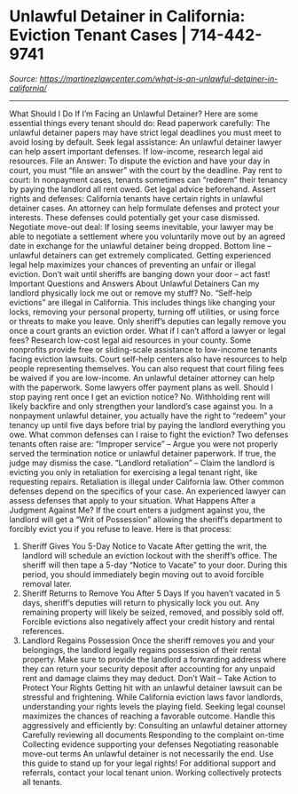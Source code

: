 # Unlawful Detainer in California: Eviction Tenant Cases | 714-442-9741

_Source: https://martinezlawcenter.com/what-is-an-unlawful-detainer-in-california/_

---

What Should I Do If I’m Facing an Unlawful Detainer?
Here are some essential things every tenant should do:
Read paperwork carefully:
The unlawful detainer papers may have strict legal deadlines you must meet to avoid losing by default.
Seek legal assistance:
An unlawful detainer lawyer can help assert important defenses. If low-income, research legal aid resources.
File an Answer:
To dispute the eviction and have your day in court, you must “file an answer” with the court by the deadline.
Pay rent to court:
In nonpayment cases, tenants sometimes can “redeem” their tenancy by paying the landlord all rent owed. Get legal advice beforehand.
Assert rights and defenses:
California tenants have certain rights in unlawful detainer cases. An attorney can help formulate defenses and protect your interests. These defenses could potentially get your case dismissed.
Negotiate move-out deal:
If losing seems inevitable, your lawyer may be able to negotiate a settlement where you voluntarily move out by an agreed date in exchange for the unlawful detainer being dropped.
Bottom line – unlawful detainers can get extremely complicated. Getting experienced legal help maximizes your chances of preventing an unfair or illegal eviction. Don’t wait until sheriffs are banging down your door – act fast!
Important Questions and Answers About Unlawful Detainers
Can my landlord physically lock me out or remove my stuff?
No. “Self-help evictions” are illegal in California. This includes things like changing your locks, removing your personal property, turning off utilities, or using force or threats to make you leave. Only sheriff’s deputies can legally remove you once a court grants an eviction order.
What if I can’t afford a lawyer or legal fees?
Research low-cost legal aid resources in your county. Some nonprofits provide free or sliding-scale assistance to low-income tenants facing eviction lawsuits. Court self-help centers also have resources to help people representing themselves.
You can also request that court filing fees be waived if you are low-income. An unlawful detainer attorney can help with the paperwork. Some lawyers offer payment plans as well.
Should I stop paying rent once I get an eviction notice?
No. Withholding rent will likely backfire and only strengthen your landlord’s case against you. In a nonpayment unlawful detainer, you actually have the right to “redeem” your tenancy up until five days before trial by paying the landlord everything you owe.
What common defenses can I raise to fight the eviction?
Two defenses tenants often raise are:
“Improper service”
– Argue you were not properly served the termination notice or unlawful detainer paperwork. If true, the judge may dismiss the case.
“Landlord retaliation”
– Claim the landlord is evicting you only in retaliation for exercising a legal tenant right, like requesting repairs. Retaliation is illegal under California law.
Other common defenses depend on the specifics of your case. An experienced lawyer can assess defenses that apply to your situation.
What Happens After a Judgment Against Me?
If the court enters a judgment against you, the landlord will get a “Writ of Possession” allowing the sheriff’s department to forcibly evict you if you refuse to leave. Here is that process:
1. Sheriff Gives You 5-Day Notice to Vacate
After getting the writ, the landlord will schedule an eviction lockout with the sheriff’s office. The sheriff will then tape a 5-day “Notice to Vacate” to your door.
During this period, you should immediately begin moving out to avoid forcible removal later.
2. Sheriff Returns to Remove You After 5 Days
If you haven’t vacated in 5 days, sheriff’s deputies will return to physically lock you out. Any remaining property will likely be seized, removed, and possibly sold off. Forcible evictions also negatively affect your credit history and rental references.
3. Landlord Regains Possession
Once the sheriff removes you and your belongings, the landlord legally regains possession of their rental property. Make sure to provide the landlord a forwarding address where they can return your security deposit after accounting for any unpaid rent and damage claims they may deduct.
Don’t Wait – Take Action to Protect Your Rights
Getting hit with an unlawful detainer lawsuit can be stressful and frightening. While California eviction laws favor landlords, understanding your rights levels the playing field. Seeking legal counsel maximizes the chances of reaching a favorable outcome.
Handle this aggressively and efficiently by:
Consulting an unlawful detainer attorney
Carefully reviewing all documents
Responding to the complaint on-time
Collecting evidence supporting your defenses
Negotiating reasonable move-out terms
An unlawful detainer is not necessarily the end. Use this guide to stand up for your legal rights! For additional support and referrals, contact your local tenant union. Working collectively protects all tenants.